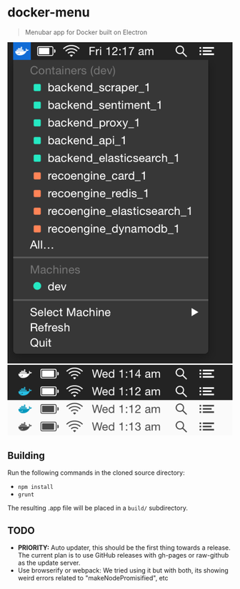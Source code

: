 # docker-menu

> Menubar app for Docker built on Electron

<img src="screenshot1.png" />

<img src="screenshot2.png" />

## Building

Run the following commands in the cloned source directory:

* ```npm install```
* ```grunt```

The resulting .app file will be placed in a ```build/``` subdirectory.

## TODO

* **PRIORITY:** Auto updater, this should be the first thing towards a release. The current plan is to use GitHub releases with gh-pages or raw-github as the update server.
* Use browserify or webpack: We tried using it but with both, its showing weird errors related to "makeNodePromisified", etc
